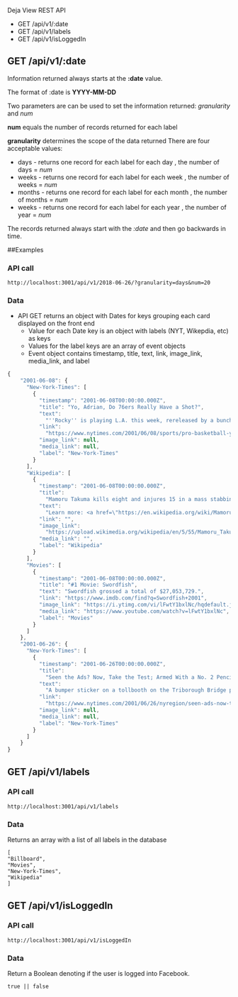 Deja View REST API

- GET /api/v1/:date
- GET /api/v1/labels
- GET /api/v1/isLoggedIn

## GET /api/v1/:date

Information returned always starts at the **:date** value.

The format of :date is **YYYY-MM-DD**

Two parameters are can be used to set the information returned: _granularity_ and _num_

**num** equals the number of records returned for each label

**granularity** determines the scope of the data returned
There are four acceptable values:

- days - returns one record for each label for each day , the number of days = _num_
- weeks - returns one record for each label for each week , the number of weeks = _num_
- months - returns one record for each label for each month , the number of months = _num_
- weeks - returns one record for each label for each year , the number of year = _num_

The records returned always start with the _:date_ and then go backwards in time.

##Examples

### API call

```
http://localhost:3001/api/v1/2018-06-26/?granularity=days&num=20
```

### Data

- API GET returns an object with Dates for keys grouping each card displayed on the front end
  - Value for each Date key is an object with labels (NYT, Wikepdia, etc) as keys
  - Values for the label keys are an array of event objects
  - Event object contains timestamp, title, text, link, image_link, media_link, and label

```js
{
    "2001-06-08": {
      "New-York-Times": [
        {
          "timestamp": "2001-06-08T00:00:00.000Z",
          "title": "Yo, Adrian, Do 76ers Really Have a Shot?",
          "text":
            "''Rocky'' is playing L.A. this week, rereleased by a bunch of woozy pugs from Broad Street.     Allen Iverson's elbow bursitis, bruised tailbone and general fatigue. Eric Snow's broken foot. Dikembe Mutombo's throbbing shoulder. George Lynch out u...",
          "link":
            "https://www.nytimes.com/2001/06/08/sports/pro-basketball-yo-adrian-do-76ers-really-have-a-shot.html",
          "image_link": null,
          "media_link": null,
          "label": "New-York-Times"
        }
      ],
      "Wikipedia": [
        {
          "timestamp": "2001-06-08T00:00:00.000Z",
          "title":
            "Mamoru Takuma kills eight and injures 15 in a mass stabbing at an elementary school in the Osaka Prefecture of Japan.",
          "text":
            "Learn more: <a href=\"https://en.wikipedia.org/wiki/Mamoru_Takuma\">Mamoru Takuma</a>, <a href=\"https://en.wikipedia.org/wiki/Osaka_school_massacre\">Osaka school massacre</a>, <a href=\"https://en.wikipedia.org/wiki/Osaka_Prefecture\">Osaka Prefecture</a>, <a href=\"https://en.wikipedia.org/wiki/Japan\">Japan</a>",
          "link": "",
          "image_link":
            "https://upload.wikimedia.org/wikipedia/en/5/55/Mamoru_Takuma.jpg",
          "media_link": "",
          "label": "Wikipedia"
        }
      ],
      "Movies": [
        {
          "timestamp": "2001-06-08T00:00:00.000Z",
          "title": "#1 Movie: Swordfish",
          "text": "Swordfish grossed a total of $27,053,729.",
          "link": "https://www.imdb.com/find?q=Swordfish+2001",
          "image_link": "https://i.ytimg.com/vi/lFwtY1bxlNc/hqdefault.jpg",
          "media_link": "https://www.youtube.com/watch?v=lFwtY1bxlNc",
          "label": "Movies"
        }
      ]
    },
    "2001-06-26": {
      "New-York-Times": [
        {
          "timestamp": "2001-06-26T00:00:00.000Z",
          "title":
            "Seen the Ads? Now, Take the Test; Armed With a No. 2 Pencil, and Ready to Join the Police",
          "text":
            "A bumper sticker on a tollbooth on the Triborough Bridge promised work. It read: (212) RECRUIT. The New York Police Department was looking for a few of New York's finest.    Why not? Could be a story. Could be a career. I called the number, and wa...",
          "link":
            "https://www.nytimes.com/2001/06/26/nyregion/seen-ads-now-take-test-armed-with-no-2-pencil-ready-join-police.html",
          "image_link": null,
          "media_link": null,
          "label": "New-York-Times"
        }
      ]
    }
}
```

## GET /api/v1/labels

### API call

```
http://localhost:3001/api/v1/labels
```

### Data

Returns an array with a list of all labels in the database

```
[
"Billboard",
"Movies",
"New-York-Times",
"Wikipedia"
]
```

## GET /api/v1/isLoggedIn

### API call

```
http://localhost:3001/api/v1/isLoggedIn
```

### Data

Return a Boolean denoting if the user is logged into Facebook.

```
true || false
```
